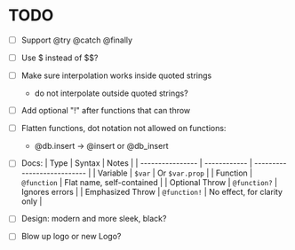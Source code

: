 # TODO

- [ ] Support @try @catch @finally
- [ ] Use \$ instead of $$?
- [ ] Make sure interpolation works inside quoted strings
  - do not interpolate outside quoted strings?
- [ ] Add optional "!" after functions that can throw
- [ ] Flatten functions, dot notation not allowed on functions:
  - @db.insert -> @insert or @db_insert

- [ ] Docs:
| Type             | Syntax       | Notes                       |
| ---------------- | ------------ | --------------------------- |
| Variable         | `$var`       | Or `$var.prop`              |
| Function         | `@function`  | Flat name, self-contained   |
| Optional Throw   | `@function?` | Ignores errors              |
| Emphasized Throw | `@function!` | No effect, for clarity only |

- [ ] Design: modern and more sleek, black?
- [ ] Blow up logo or new Logo?
